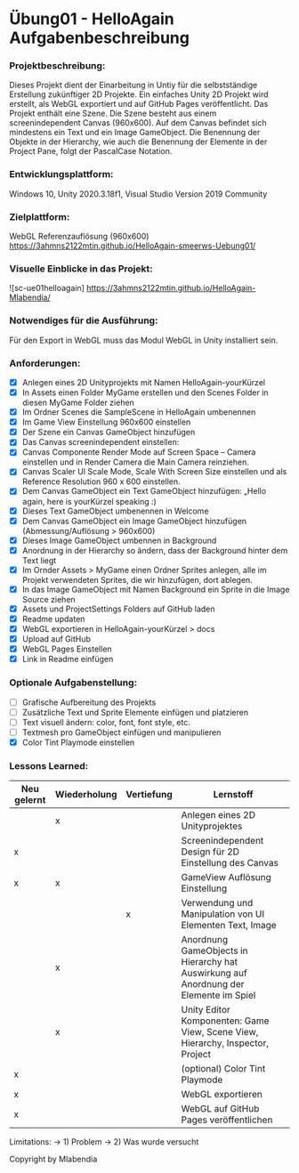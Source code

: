 # Übung01 - HelloAgain Aufgabenbeschreibung

### Projektbeschreibung: 
Dieses Projekt dient der Einarbeitung in Untiy für die selbstständige Erstellung zukünftiger 2D Projekte. 
Ein einfaches Unity 2D Projekt wird erstellt, als WebGL exportiert und auf GitHub Pages veröffentlicht. 
Das Projekt enthält eine Szene. Die Szene besteht aus einem screenindependent Canvas (960x600).
Auf dem Canvas befindet sich mindestens ein Text und ein Image GameObject. 
Die Benennung der Objekte in der Hierarchy, wie auch die Benennung der Elemente in der Project Pane, folgt der PascalCase Notation.

### Entwicklungsplattform: 
Windows 10, Unity 2020.3.18f1, Visual Studio Version 2019 Community

### Zielplattform: 
WebGL Referenzauflösung (960x600) 
https://3ahmns2122mtin.github.io/HelloAgain-smeerws-Uebung01/

### Visuelle Einblicke in das Projekt: 
![sc-ue01helloagain] https://3ahmns2122mtin.github.io/HelloAgain-Mlabendia/

### Notwendiges für die Ausführung: 
Für den Export in WebGL muss das Modul WebGL in Unity installiert sein.

### Anforderungen:  
- [x] Anlegen eines 2D Unityprojekts mit Namen HelloAgain-yourKürzel
- [x] In Assets einen Folder MyGame erstellen und den Scenes Folder in diesen MyGame Folder ziehen
- [x] Im Ordner Scenes die SampleScene in HelloAgain umbenennen
- [x] Im Game View Einstellung 960x600 einstellen
- [x] Der Szene ein Canvas GameObject hinzufügen
- [x] Das Canvas screenindependent einstellen: 
- [x] Canvas Componente Render Mode auf Screen Space – Camera einstellen und in Render Camera die Main Camera reinziehen.
- [x] Canvas Scaler UI Scale Mode, Scale With Screen Size einstellen und als Reference Resolution 960 x 600 einstellen.
- [x] Dem Canvas GameObject ein Text GameObject hinzufügen: „Hello again, here is yourKürzel speaking :) 
- [x] Dieses Text GameObject umbenennen in Welcome
- [x] Dem Canvas GameObject ein Image GameObject hinzufügen (Abmessung/Auflösung > 960x600)
- [x] Dieses Image GameObject umbennen in Background
- [x] Anordnung in der Hierarchy so ändern, dass der Background hinter dem Text liegt
- [x] Im Ornder Assets > MyGame  einen Ordner Sprites anlegen, alle im Projekt verwendeten Sprites, die wir hinzufügen, dort ablegen.
- [x] In das Image GameObject mit Namen Background ein Sprite in die Image Source ziehen 
- [x] Assets und ProjectSettings Folders auf GitHub laden
- [x] Readme updaten
- [x] WebGL exportieren in HelloAgain-yourKürzel > docs
- [x] Upload auf GitHub
- [x] WebGL Pages Einstellen
- [x] Link in Readme einfügen

### Optionale Aufgabenstellung:
- [ ] Grafische Aufbereitung des Projekts
- [ ] Zusätzliche Text und Sprite Elemente einfügen und platzieren
- [ ] Text visuell ändern: color, font, font style, etc.
- [ ] Textmesh pro GameObject einfügen und manipulieren 
- [x] Color Tint Playmode einstellen

### Lessons Learned:
| Neu gelernt | Wiederholung | Vertiefung | Lernstoff                                                                             |
|-------------|--------------|------------|---------------------------------------------------------------------------------------|
|             |       x       |            | Anlegen eines 2D Unityprojektes                                                       |
|     x        |              |            | Screenindependent Design für 2D Einstellung des Canvas                                |
|     x        |      x        |            | GameView Auflösung Einstellung                                                        |
|             |              |      x      | Verwendung und Manipulation von UI Elementen Text, Image                              |
|             |      x        |            | Anordnung GameObjects in Hierarchy hat Auswirkung auf Anordnung der Elemente im Spiel |
|             |      x       |            | Unity Editor Komponenten: Game View, Scene View, Hierarchy, Inspector, Project        |
|     x        |              |            | (optional) Color Tint Playmode                                                        |
|     x        |              |            | WebGL exportieren                                                                     |
|     x        |              |            | WebGL auf GitHub Pages veröffentlichen                                                |


Limitations:
-> 1) Problem
-> 2) Was wurde versucht

Copyright by Mlabendia
